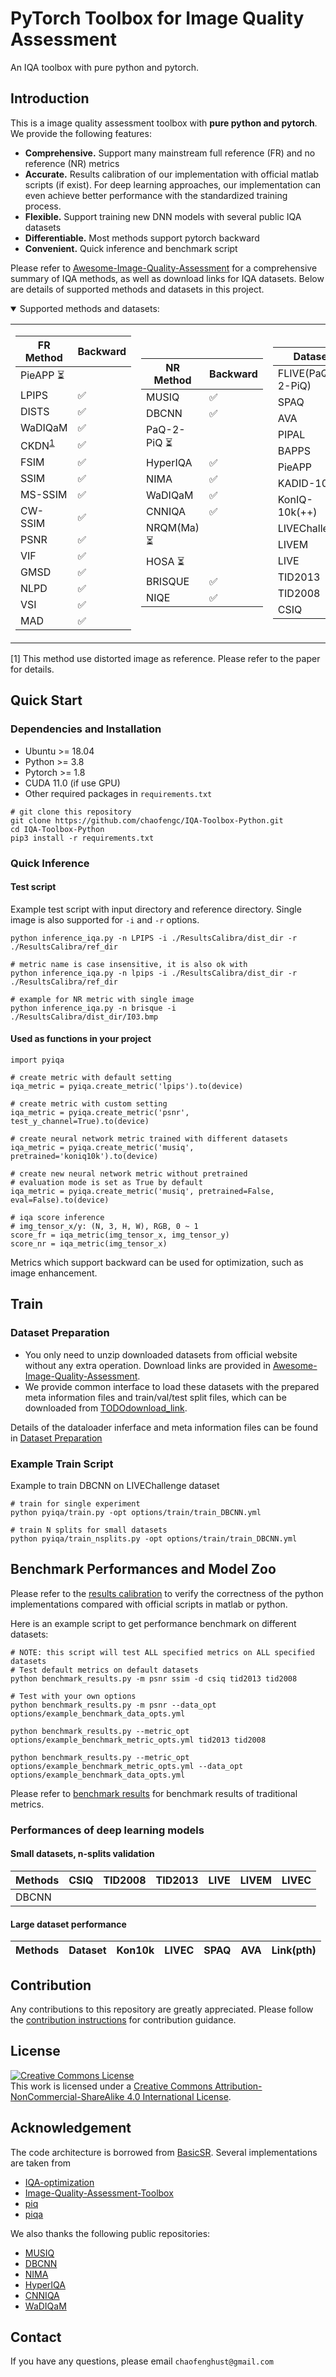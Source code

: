 # PyTorch Toolbox for Image Quality Assessment
An IQA toolbox with pure python and pytorch.


## Introduction

This is a image quality assessment toolbox with **pure python and pytorch**. We provide the following features:

- **Comprehensive.** Support many mainstream full reference (FR) and no reference (NR) metrics
- **Accurate.** Results calibration of our implementation with official matlab scripts (if exist). For deep learning approaches, our implementation can even achieve better performance with the standardized training process. 
- **Flexible.** Support training new DNN models with several public IQA datasets
- **Differentiable.** Most methods support pytorch backward
- **Convenient.** Quick inference and benchmark script

Please refer to [Awesome-Image-Quality-Assessment](https://github.com/chaofengc/Awesome-Image-Quality-Assessment) for a comprehensive summary of IQA methods, as well as download links for IQA datasets. Below are details of supported methods and datasets in this project. 

<details open>
<summary>Supported methods and datasets:</summary>

<table>
<tr><td>

| FR Method                       | Backward           |
| ------------------------------- | ------------------ |
| PieAPP :hourglass_flowing_sand: |                    |
| LPIPS                           | :white_check_mark: |
| DISTS                           | :white_check_mark: |
| WaDIQaM                         | :white_check_mark: |
| CKDN<sup>[1](#fn1)</sup>        | :white_check_mark: |
| FSIM                            | :white_check_mark: |
| SSIM                            | :white_check_mark: |
| MS-SSIM                         | :white_check_mark: |
| CW-SSIM                         | :white_check_mark: |
| PSNR                            | :white_check_mark: |
| VIF                             | :white_check_mark: |
| GMSD                            | :white_check_mark: |
| NLPD                            | :white_check_mark: |
| VSI                             | :white_check_mark: |
| MAD                             | :white_check_mark: |

</td><td>

| NR Method                          | Backward           |
| ---------------------------------- | ------------------ |
| MUSIQ                              | :white_check_mark: |
| DBCNN                              | :white_check_mark: |
| PaQ-2-PiQ :hourglass_flowing_sand: |                    |
| HyperIQA                           | :white_check_mark: |
| NIMA                               | :white_check_mark: |
| WaDIQaM                            | :white_check_mark: |
| CNNIQA                             | :white_check_mark: |
| NRQM(Ma) :hourglass_flowing_sand:  |                    |
| HOSA :hourglass_flowing_sand:      |                    |
| BRISQUE                            | :white_check_mark: |
| NIQE                               | :white_check_mark: |

</td><td>

| Dataset          | Type         |
| ---------------- | ------------ |
| FLIVE(PaQ-2-PiQ) | NR           |
| SPAQ             | NR/mobile    |
| AVA              | NR/Aesthetic |
| PIPAL            | FR           |
| BAPPS            | FR           |
| PieAPP           | FR           |
| KADID-10k        | FR           |
| KonIQ-10k(++)    | NR           |
| LIVEChallenge    | NR           |
| LIVEM            | FR           |
| LIVE             | FR           |
| TID2013          | FR           |
| TID2008          | FR           |
| CSIQ             | FR           |

</td></tr> 
</table>

<a name="fn1">[1]</a> This method use distorted image as reference. Please refer to the paper for details. 

</details>

## Quick Start

### Dependencies and Installation
- Ubuntu >= 18.04
- Python >= 3.8
- Pytorch >= 1.8
- CUDA 11.0 (if use GPU)
- Other required packages in `requirements.txt`
```
# git clone this repository
git clone https://github.com/chaofengc/IQA-Toolbox-Python.git
cd IQA-Toolbox-Python
pip3 install -r requirements.txt
```

### Quick Inference

#### Test script 

Example test script with input directory and reference directory. Single image is also supported for `-i` and `-r` options. 
```
python inference_iqa.py -n LPIPS -i ./ResultsCalibra/dist_dir -r ./ResultsCalibra/ref_dir 

# metric name is case insensitive, it is also ok with
python inference_iqa.py -n lpips -i ./ResultsCalibra/dist_dir -r ./ResultsCalibra/ref_dir 

# example for NR metric with single image
python inference_iqa.py -n brisque -i ./ResultsCalibra/dist_dir/I03.bmp 
```

#### Used as functions in your project
```
import pyiqa 

# create metric with default setting
iqa_metric = pyiqa.create_metric('lpips').to(device)

# create metric with custom setting
iqa_metric = pyiqa.create_metric('psnr', test_y_channel=True).to(device)

# create neural network metric trained with different datasets
iqa_metric = pyiqa.create_metric('musiq', pretrained='koniq10k').to(device)

# create new neural network metric without pretrained 
# evaluation mode is set as True by default
iqa_metric = pyiqa.create_metric('musiq', pretrained=False, eval=False).to(device)

# iqa score inference
# img_tensor_x/y: (N, 3, H, W), RGB, 0 ~ 1
score_fr = iqa_metric(img_tensor_x, img_tensor_y)
score_nr = iqa_metric(img_tensor_x)
```

Metrics which support backward can be used for optimization, such as image enhancement.

## Train 

### Dataset Preparation

- You only need to unzip downloaded datasets from official website without any extra operation. Download links are provided in [Awesome-Image-Quality-Assessment](https://github.com/chaofengc/Awesome-Image-Quality-Assessment).  
- We provide common interface to load these datasets with the prepared meta information files and train/val/test split files, which can be downloaded from [TODOdownload_link](). 

Details of the dataloader inferface and meta information files can be found in [Dataset Preparation](Dataset_Preparation.md) 

### Example Train Script 

Example to train DBCNN on LIVEChallenge dataset
```
# train for single experiment
python pyiqa/train.py -opt options/train/train_DBCNN.yml 

# train N splits for small datasets
python pyiqa/train_nsplits.py -opt options/train/train_DBCNN.yml 
```

## Benchmark Performances and Model Zoo

Please refer to the [results calibration](./ResultsCalibra/ResultsCalibra.md) to verify the correctness of the python implementations compared with official scripts in matlab or python.

Here is an example script to get performance benchmark on different datasets:
```
# NOTE: this script will test ALL specified metrics on ALL specified datasets
# Test default metrics on default datasets
python benchmark_results.py -m psnr ssim -d csiq tid2013 tid2008 

# Test with your own options
python benchmark_results.py -m psnr --data_opt options/example_benchmark_data_opts.yml

python benchmark_results.py --metric_opt options/example_benchmark_metric_opts.yml tid2013 tid2008

python benchmark_results.py --metric_opt options/example_benchmark_metric_opts.yml --data_opt options/example_benchmark_data_opts.yml
```
Please refer to [benchmark results](tests/benchmark_results.csv) for benchmark results of traditional metrics.

### Performances of deep learning models

#### Small datasets, n-splits validation 

| Methods | CSIQ | TID2008 | TID2013 | LIVE | LIVEM | LIVEC |
| ------- | ---- | ------- | ------- | ---- | ----- | ----- |
| DBCNN   |      |         |         |      |       |       |

#### Large dataset performance

| Methods | Dataset | Kon10k | LIVEC | SPAQ | AVA | Link(pth) |
| ---- | ------- | ------- | ------ | ----- | ---- | --- | 

## Contribution

Any contributions to this repository are greatly appreciated. Please follow the [contribution instructions](Instruction.md) for contribution guidance.  

## License

<a rel="license" href="http://creativecommons.org/licenses/by-nc-sa/4.0/"><img alt="Creative Commons License" style="border-width:0" src="https://i.creativecommons.org/l/by-nc-sa/4.0/88x31.png" /></a><br />This work is licensed under a <a rel="license" href="http://creativecommons.org/licenses/by-nc-sa/4.0/">Creative Commons Attribution-NonCommercial-ShareAlike 4.0 International License</a>.

<!-- ## Citation

```
TODO -->
<!-- ``` -->

## Acknowledgement

The code architecture is borrowed from [BasicSR](https://github.com/xinntao/BasicSR). Several implementations are taken from 

- [IQA-optimization](https://github.com/dingkeyan93/IQA-optimization)  
- [Image-Quality-Assessment-Toolbox](https://github.com/RyanXingQL/Image-Quality-Assessment-Toolbox) 
- [piq](https://github.com/photosynthesis-team/piq)
- [piqa](https://github.com/francois-rozet/piqa)

We also thanks the following public repositories: 
- [MUSIQ]() 
- [DBCNN](https://github.com/zwx8981/DBCNN-PyTorch) 
- [NIMA](https://github.com/kentsyx/Neural-IMage-Assessment)
- [HyperIQA](https://github.com/SSL92/hyperIQA)
- [CNNIQA](https://github.com/lidq92/CNNIQA)
- [WaDIQaM](https://github.com/lidq92/WaDIQaM)

## Contact

If you have any questions, please email `chaofenghust@gmail.com`

